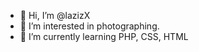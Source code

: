 - 👋 Hi, I’m @lazizX
- 👀 I’m interested in photographing.
- 🌱 I’m currently learning PHP, CSS, HTML

<!---
lazizX/lazizX is a ✨ special ✨ repository because its `README.md` (this file) appears on your GitHub profile.
You can click the Preview link to take a look at your changes.
--->
